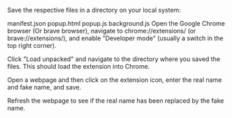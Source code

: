 Save the respective files in a directory on your local system:

manifest.json
popup.html
popup.js
background.js
Open the Google Chrome browser (Or brave browser), navigate to chrome://extensions/ (or brave://extensions/), and enable "Developer mode" (usually a switch in the top right corner).

Click "Load unpacked" and navigate to the directory where you saved the files. This should load the extension into Chrome.

Open a webpage and then click on the extension icon, enter the real name and fake name, and save.

Refresh the webpage to see if the real name has been replaced by the fake name.
